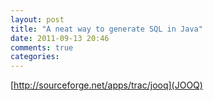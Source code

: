 ```yaml
---
layout: post
title: "A neat way to generate SQL in Java"
date: 2011-09-13 20:46
comments: true
categories: 
---
```





[http://sourceforge.net/apps/trac/jooq](JOOQ)

